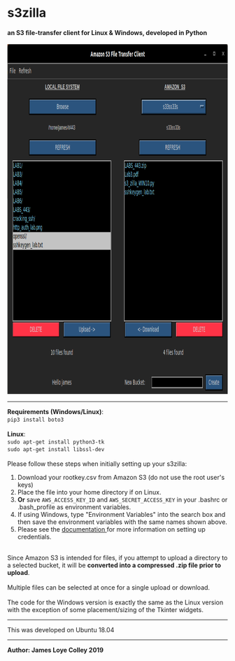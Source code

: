 # s3zilla
#### an S3 file-transfer client for Linux & Windows, developed in Python

<img src="https://github.com/rootVIII/s3zilla/blob/master/sc.png" alt="ex" height="800" width="950">
<hr>
<strong>Requirements (Windows/Linux)</strong>:
<br>
<code>pip3 install boto3</code>
<br>
<br>
<strong>Linux</strong>:
<br> 
<code>sudo apt-get install python3-tk</code>
<br>
<code>sudo apt-get install libssl-dev</code>
<br>
<br>
Please follow these steps when initially setting up your s3zilla:
<br>
<ol>
  <li>
    Download your rootkey.csv from Amazon S3 (do not use the root user's keys)
  <li>
    Place the file into your home directory if on Linux.
  </li>
  <li>
    <strong>Or</strong> save <code>AWS_ACCESS_KEY_ID</code> and <code>AWS_SECRET_ACCESS_KEY</code> in
    your .bashrc or .bash_profile as environment variables.
  </li>
  <li>
    If using Windows, type "Environment Variables" into the search box and then save the environment variables
    with the same names shown above.
  </li>
  <li>
      Please see the 
      <a href="https://docs.aws.amazon.com/cli/latest/userguide/cli-configure-files.html">
          documentation
      </a>
      for more information on setting up credentials.
  </li>
</ol>
<br>
Since Amazon S3 is intended for files, if you attempt to upload a directory to a selected bucket, it will
be <strong>converted into a compressed .zip file prior to upload</strong>.
<br><br>
Multiple files can be selected at once for a single upload or download.
<br><br>
The code for the Windows version is exactly the same as the Linux version with the exception of some
placement/sizing of the Tkinter widgets.
<br>
<hr>
This was developed on Ubuntu 18.04
<hr>
<b>Author: James Loye Colley  2019</b>

